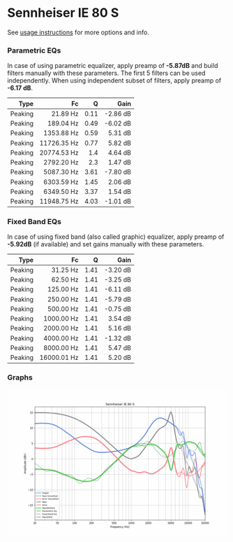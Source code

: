 # Sennheiser IE 80 S
See [usage instructions](https://github.com/jaakkopasanen/AutoEq#usage) for more options and info.

### Parametric EQs
In case of using parametric equalizer, apply preamp of **-5.87dB** and build filters manually
with these parameters. The first 5 filters can be used independently.
When using independent subset of filters, apply preamp of **-6.17 dB**.

| Type    | Fc          |    Q | Gain     |
|--------:|------------:|-----:|---------:|
| Peaking | 21.89 Hz    | 0.11 | -2.86 dB |
| Peaking | 189.04 Hz   | 0.49 | -6.02 dB |
| Peaking | 1353.88 Hz  | 0.59 | 5.31 dB  |
| Peaking | 11726.35 Hz | 0.77 | 5.82 dB  |
| Peaking | 20774.53 Hz | 1.4  | 4.64 dB  |
| Peaking | 2792.20 Hz  | 2.3  | 1.47 dB  |
| Peaking | 5087.30 Hz  | 3.61 | -7.80 dB |
| Peaking | 6303.59 Hz  | 1.45 | 2.06 dB  |
| Peaking | 6349.50 Hz  | 3.37 | 1.54 dB  |
| Peaking | 11948.75 Hz | 4.03 | -1.01 dB |

### Fixed Band EQs
In case of using fixed band (also called graphic) equalizer, apply preamp of **-5.92dB**
(if available) and set gains manually with these parameters.

| Type    | Fc          |    Q | Gain     |
|--------:|------------:|-----:|---------:|
| Peaking | 31.25 Hz    | 1.41 | -3.20 dB |
| Peaking | 62.50 Hz    | 1.41 | -3.25 dB |
| Peaking | 125.00 Hz   | 1.41 | -6.11 dB |
| Peaking | 250.00 Hz   | 1.41 | -5.79 dB |
| Peaking | 500.00 Hz   | 1.41 | -0.75 dB |
| Peaking | 1000.00 Hz  | 1.41 | 3.54 dB  |
| Peaking | 2000.00 Hz  | 1.41 | 5.16 dB  |
| Peaking | 4000.00 Hz  | 1.41 | -1.32 dB |
| Peaking | 8000.00 Hz  | 1.41 | 5.47 dB  |
| Peaking | 16000.01 Hz | 1.41 | 5.20 dB  |

### Graphs
![](./Sennheiser%20IE%2080%20S.png)